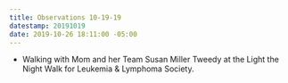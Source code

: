 ```yaml
---
title: Observations 10-19-19
datestamp: 20191019
date: 2019-10-26 18:11:00 -05:00
---
```


- Walking with Mom and her Team Susan Miller Tweedy at the Light the Night Walk for Leukemia & Lymphoma Society.
